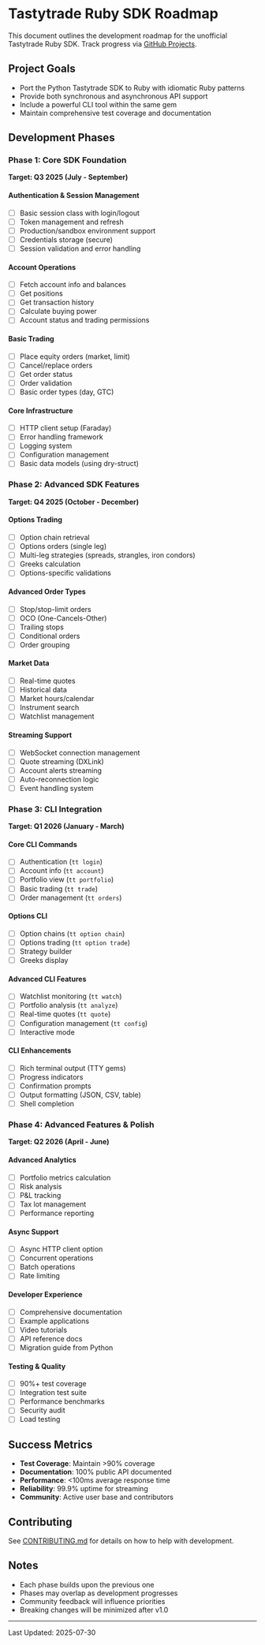 # Tastytrade Ruby SDK Roadmap

This document outlines the development roadmap for the unofficial Tastytrade Ruby SDK. Track progress via [GitHub Projects](https://github.com/ryanhamamura/tastytrade/projects).

## Project Goals

- Port the Python Tastytrade SDK to Ruby with idiomatic Ruby patterns
- Provide both synchronous and asynchronous API support
- Include a powerful CLI tool within the same gem
- Maintain comprehensive test coverage and documentation

## Development Phases

### Phase 1: Core SDK Foundation
**Target: Q3 2025 (July - September)**

#### Authentication & Session Management
- [ ] Basic session class with login/logout
- [ ] Token management and refresh
- [ ] Production/sandbox environment support
- [ ] Credentials storage (secure)
- [ ] Session validation and error handling

#### Account Operations
- [ ] Fetch account info and balances
- [ ] Get positions
- [ ] Get transaction history
- [ ] Calculate buying power
- [ ] Account status and trading permissions

#### Basic Trading
- [ ] Place equity orders (market, limit)
- [ ] Cancel/replace orders
- [ ] Get order status
- [ ] Order validation
- [ ] Basic order types (day, GTC)

#### Core Infrastructure
- [ ] HTTP client setup (Faraday)
- [ ] Error handling framework
- [ ] Logging system
- [ ] Configuration management
- [ ] Basic data models (using dry-struct)

### Phase 2: Advanced SDK Features
**Target: Q4 2025 (October - December)**

#### Options Trading
- [ ] Option chain retrieval
- [ ] Options orders (single leg)
- [ ] Multi-leg strategies (spreads, strangles, iron condors)
- [ ] Greeks calculation
- [ ] Options-specific validations

#### Advanced Order Types
- [ ] Stop/stop-limit orders
- [ ] OCO (One-Cancels-Other)
- [ ] Trailing stops
- [ ] Conditional orders
- [ ] Order grouping

#### Market Data
- [ ] Real-time quotes
- [ ] Historical data
- [ ] Market hours/calendar
- [ ] Instrument search
- [ ] Watchlist management

#### Streaming Support
- [ ] WebSocket connection management
- [ ] Quote streaming (DXLink)
- [ ] Account alerts streaming
- [ ] Auto-reconnection logic
- [ ] Event handling system

### Phase 3: CLI Integration
**Target: Q1 2026 (January - March)**

#### Core CLI Commands
- [ ] Authentication (`tt login`)
- [ ] Account info (`tt account`)
- [ ] Portfolio view (`tt portfolio`)
- [ ] Basic trading (`tt trade`)
- [ ] Order management (`tt orders`)

#### Options CLI
- [ ] Option chains (`tt option chain`)
- [ ] Options trading (`tt option trade`)
- [ ] Strategy builder
- [ ] Greeks display

#### Advanced CLI Features
- [ ] Watchlist monitoring (`tt watch`)
- [ ] Portfolio analysis (`tt analyze`)
- [ ] Real-time quotes (`tt quote`)
- [ ] Configuration management (`tt config`)
- [ ] Interactive mode

#### CLI Enhancements
- [ ] Rich terminal output (TTY gems)
- [ ] Progress indicators
- [ ] Confirmation prompts
- [ ] Output formatting (JSON, CSV, table)
- [ ] Shell completion

### Phase 4: Advanced Features & Polish
**Target: Q2 2026 (April - June)**

#### Advanced Analytics
- [ ] Portfolio metrics calculation
- [ ] Risk analysis
- [ ] P&L tracking
- [ ] Tax lot management
- [ ] Performance reporting

#### Async Support
- [ ] Async HTTP client option
- [ ] Concurrent operations
- [ ] Batch operations
- [ ] Rate limiting

#### Developer Experience
- [ ] Comprehensive documentation
- [ ] Example applications
- [ ] Video tutorials
- [ ] API reference docs
- [ ] Migration guide from Python

#### Testing & Quality
- [ ] 90%+ test coverage
- [ ] Integration test suite
- [ ] Performance benchmarks
- [ ] Security audit
- [ ] Load testing

## Success Metrics

- **Test Coverage**: Maintain >90% coverage
- **Documentation**: 100% public API documented
- **Performance**: <100ms average response time
- **Reliability**: 99.9% uptime for streaming
- **Community**: Active user base and contributors

## Contributing

See [CONTRIBUTING.md](CONTRIBUTING.md) for details on how to help with development.

## Notes

- Each phase builds upon the previous one
- Phases may overlap as development progresses
- Community feedback will influence priorities
- Breaking changes will be minimized after v1.0

---

Last Updated: 2025-07-30